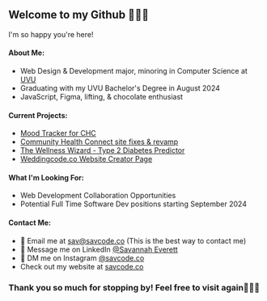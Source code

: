 ## Welcome to my Github 👋🏻🤓
I'm so happy you're here!

#### About Me:
- Web Design & Development major, minoring in Computer Science at [UVU](https://www.uvu.edu/)
- Graduating with my UVU Bachelor's Degree in August 2024
- JavaScript, Figma, lifting, & chocolate enthusiast

#### Current Projects:
- [Mood Tracker for CHC](https://mood-mental-health.vercel.app/)
- [Community Health Connect site fixes & revamp](https://utahchc.org)
- [The Wellness Wizard - Type 2 Diabetes Predictor]([https://www.figma.com/file/OouDYQtFbwh3QW2ijbteYg/CLOVER-(Copy)?type=design&node-id=0%3A1&mode=design&t=mNqNSdKMOm8HRJSO-1](https://github.com/chlohilt/HealthProject-HackUSU))
- [Weddingcode.co Website Creator Page](https://www.figma.com/file/AqO3zC0OngrydXADkeFxNN/weddingcode.co-Site-Design?type=design&node-id=0%3A1&mode=design&t=pE2gJqZPSUQFA7w7-1)

#### What I'm Looking For:
- Web Development Collaboration Opportunities
- Potential Full Time Software Dev positions starting September 2024

#### Contact Me:
- 📩 Email me at [sav@savcode.co](mailto:sav@savcode.co) (This is the best way to contact me)
- 📲 Message me on LinkedIn [@Savannah Everett](https://www.linkedin.com/in/savannah-hilton/)
- 💬 DM me on Instagram [@savcode.co](https://www.instagram.com/savcode.co/)
- Check out my website at [savcode.co](savcode.co)

### Thank you so much for stopping by! Feel free to visit again🙋🏻‍♀️
